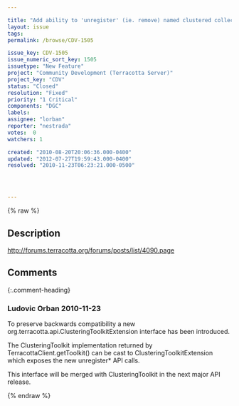 ```yaml
---

title: "Add ability to 'unregister' (ie. remove) named clustered collections fetched using the ClusteringToolkit"
layout: issue
tags: 
permalink: /browse/CDV-1505

issue_key: CDV-1505
issue_numeric_sort_key: 1505
issuetype: "New Feature"
project: "Community Development (Terracotta Server)"
project_key: "CDV"
status: "Closed"
resolution: "Fixed"
priority: "1 Critical"
components: "DGC"
labels: 
assignee: "lorban"
reporter: "nestrada"
votes:  0
watchers: 1

created: "2010-08-20T20:06:36.000-0400"
updated: "2012-07-27T19:59:43.000-0400"
resolved: "2010-11-23T06:23:21.000-0500"




---
```


{% raw %}

## Description

<div markdown="1" class="description">

http://forums.terracotta.org/forums/posts/list/4090.page

</div>

## Comments


{:.comment-heading}
### **Ludovic Orban** <span class="date">2010-11-23</span>

<div markdown="1" class="comment">

To preserve backwards compatibility a new org.terracotta.api.ClusteringToolkitExtension interface has been introduced.

The ClusteringToolkit implementation returned by TerracottaClient.getToolkit() can be cast to ClusteringToolkitExtension which exposes the new unregister\* API calls.

This interface will be merged with ClusteringToolkit in the next major API release.

</div>



{% endraw %}
